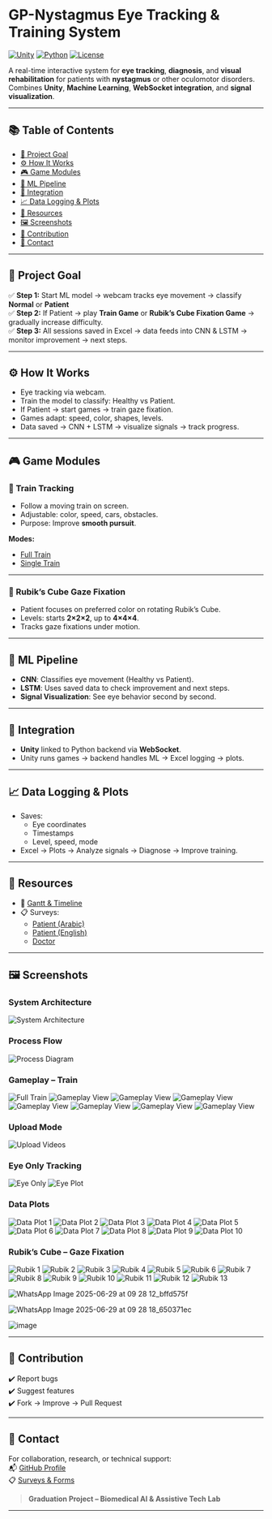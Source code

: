 # GP-Nystagmus Eye Tracking & Training System

[![Unity](https://img.shields.io/badge/Platform-Unity-ffb400?logo=unity)]()
[![Python](https://img.shields.io/badge/Backend-Python-blue?logo=python)]()
[![License](https://img.shields.io/github/license/Shehab-Hegab/GP-nystagmus-with-eye-tracking)]()

A real-time interactive system for **eye tracking**, **diagnosis**, and **visual rehabilitation** for patients with **nystagmus** or other oculomotor disorders.  
Combines **Unity**, **Machine Learning**, **WebSocket integration**, and **signal visualization**.

---

## 📚 Table of Contents

- [🎯 Project Goal](#-project-goal)
- [⚙️ How It Works](#️-how-it-works)
- [🎮 Game Modules](#-game-modules)
- [🧠 ML Pipeline](#-ml-pipeline)
- [🔗 Integration](#-integration)
- [📈 Data Logging & Plots](#-data-logging--plots)
- [📂 Resources](#-resources)
- [🖼️ Screenshots](#-screenshots)
- [🤝 Contribution](#-contribution)
- [📧 Contact](#-contact)

---

## 🎯 Project Goal

✅ **Step 1:** Start ML model → webcam tracks eye movement → classify **Normal** or **Patient**  
✅ **Step 2:** If Patient → play **Train Game** or **Rubik’s Cube Fixation Game** → gradually increase difficulty.  
✅ **Step 3:** All sessions saved in Excel → data feeds into CNN & LSTM → monitor improvement → next steps.

---

## ⚙️ How It Works

- Eye tracking via webcam.
- Train the model to classify: Healthy vs Patient.
- If Patient → start games → train gaze fixation.
- Games adapt: speed, color, shapes, levels.
- Data saved → CNN + LSTM → visualize signals → track progress.

---

## 🎮 Game Modules

### 🚆 Train Tracking

- Follow a moving train on screen.
- Adjustable: color, speed, cars, obstacles.
- Purpose: Improve **smooth pursuit**.

**Modes:**  
- [Full Train](https://drive.google.com/file/d/1_lrU5ZZ7M_gU2Fe3pQ_poHGJD09g1Ga6/view?usp=drive_link)  
- [Single Train](https://drive.google.com/file/d/1uQnZRPEIM_3OgR7_sidVaX8bNVZxBI8W/view?usp=drive_link)

---

### 🧊 Rubik’s Cube Gaze Fixation

- Patient focuses on preferred color on rotating Rubik’s Cube.
- Levels: starts **2×2×2**, up to **4×4×4**.
- Tracks gaze fixations under motion.

---

## 🧠 ML Pipeline

- **CNN**: Classifies eye movement (Healthy vs Patient).
- **LSTM**: Uses saved data to check improvement and next steps.
- **Signal Visualization**: See eye behavior second by second.

---

## 🔗 Integration

- **Unity** linked to Python backend via **WebSocket**.
- Unity runs games → backend handles ML → Excel logging → plots.

---

## 📈 Data Logging & Plots

- Saves:
  - Eye coordinates
  - Timestamps
  - Level, speed, mode
- Excel → Plots → Analyze signals → Diagnose → Improve training.

---

## 📂 Resources

- 📅 [Gantt & Timeline](https://docs.google.com/spreadsheets/d/1TkLX_q5t6vAm9R57QAuC5okDFoFYQ8wd57yXewiJa3M/edit?usp=sharing)
- 📋 Surveys:  
  - [Patient (Arabic)](https://docs.google.com/forms/d/e/1FAIpQLSfhU_CxO59pTOpdHfrxsELWIn-23gpyVego-ujayt2F48EqSg/viewform)  
  - [Patient (English)](https://forms.gle/nXjsG7GL7pAjySASA)  
  - [Doctor](https://docs.google.com/forms/d/e/1FAIpQLSciKyrwdtClstPlHFf0jYcR8N-ioTminI9EbtT88zsERKBKZg/viewform)

---

## 🖼️ Screenshots

### System Architecture
![System Architecture](https://github.com/user-attachments/assets/7de2ecc5-b16d-4cc5-b4e7-b312d7f127f5)

### Process Flow
![Process Diagram](https://github.com/user-attachments/assets/1502fac5-6160-49bb-bd6f-02e62fb42eb3)

### Gameplay – Train
![Full Train](https://github.com/user-attachments/assets/e88a1ea3-178a-4f93-9001-25e3d3edc743)
![Gameplay View](https://github.com/user-attachments/assets/1870d759-da74-462f-bde5-db7a476c92c5)
![Gameplay View](https://github.com/user-attachments/assets/c719bd25-d1b4-4de2-a418-7ca8258a7538)
![Gameplay View](https://github.com/user-attachments/assets/7e6c1f20-1fce-475d-9b43-01978fa4219b)
![Gameplay View](https://github.com/user-attachments/assets/64cfd325-3fb2-476a-8001-76bc5a6a9a54)
![Gameplay View](https://github.com/user-attachments/assets/2914c7b7-351a-48a4-b3b8-8300d532151f)
![Gameplay View](https://github.com/user-attachments/assets/7b1ee11d-1a4e-4cf9-b47c-f731e8e0fb66)
![Gameplay View](https://github.com/user-attachments/assets/6c5072b5-b5ce-472d-a7b0-9df170daea3d)

### Upload Mode
![Upload Videos](https://github.com/user-attachments/assets/8a77392b-bd8f-4082-93c3-9f816c7ab1f3)

### Eye Only Tracking
![Eye Only](https://github.com/user-attachments/assets/918ef336-7b7b-41e4-ac6c-f8c70c944590)
![Eye Plot](https://github.com/user-attachments/assets/61c0f74b-25c9-44e2-873d-b0f7a6afbbd5)

### Data Plots
![Data Plot 1](https://github.com/user-attachments/assets/092d6997-75dd-45d1-8052-30825cb1814d)
![Data Plot 2](https://github.com/user-attachments/assets/07f905d1-d35b-4cf5-b772-ea066cde9900)
![Data Plot 3](https://github.com/user-attachments/assets/62e0bde9-637d-4508-bf5d-7512f558b505)
![Data Plot 4](https://github.com/user-attachments/assets/b7bc01ce-d7ab-497f-91f3-d82b43809e9b)
![Data Plot 5](https://github.com/user-attachments/assets/f2e2468a-0426-4082-9cb8-f926df8252fa)
![Data Plot 6](https://github.com/user-attachments/assets/d268187b-d2a9-4113-b6fe-cd77c8ae6cec)
![Data Plot 7](https://github.com/user-attachments/assets/e1ff3bf8-60c6-4505-a5ac-28232e8ba544)
![Data Plot 8](https://github.com/user-attachments/assets/a8f77591-5252-489b-81ea-94df2618481d)
![Data Plot 9](https://github.com/user-attachments/assets/73c6e15a-ea34-4eb8-87dc-63c96ae91409)
![Data Plot 10](https://github.com/user-attachments/assets/f9205721-649c-4c1d-b96a-087f08d58ecb)

### Rubik’s Cube – Gaze Fixation
![Rubik 1](https://github.com/user-attachments/assets/866840e4-0804-474b-bd45-6c6eb1e5a392)
![Rubik 2](https://github.com/user-attachments/assets/70d847cf-04b9-4bfd-bd50-b19bfb3dcdff)
![Rubik 3](https://github.com/user-attachments/assets/87c3b1b7-f9c2-405a-8bf0-3b79293406d3)
![Rubik 4](https://github.com/user-attachments/assets/b447d3c5-0600-4cfa-990e-dc0f3b0a0ee3)
![Rubik 5](https://github.com/user-attachments/assets/73a7e3e5-22a4-4291-ac75-34caa421ecfb)
![Rubik 6](https://github.com/user-attachments/assets/fc21dd9c-8cbd-43d7-aff9-6a273a067a1b)
![Rubik 7](https://github.com/user-attachments/assets/5ccab184-62ab-46ef-8305-b72bcaedd89e)
![Rubik 8](https://github.com/user-attachments/assets/ffc51250-16c6-4213-bcc3-179cdbea6ecf)
![Rubik 9](https://github.com/user-attachments/assets/4346c7d6-7cd2-4768-bcd0-bd6c2a9f5c14)
![Rubik 10](https://github.com/user-attachments/assets/891c4d67-2739-4114-9b88-8cf4f2f270c7)
![Rubik 11](https://github.com/user-attachments/assets/e1582d77-0a94-4b24-bbe7-40387f919bb9)
![Rubik 12](https://github.com/user-attachments/assets/097c3714-1e8b-4ddf-821c-a1d22ca2c06d)
![Rubik 13](https://github.com/user-attachments/assets/147f283c-a50d-4f66-8b08-5cb2584a0a4e)

![WhatsApp Image 2025-06-29 at 09 28 12_bffd575f](https://github.com/user-attachments/assets/0e0a1f1a-89d2-4bee-99e5-b8ee85069813)

![WhatsApp Image 2025-06-29 at 09 28 18_650371ec](https://github.com/user-attachments/assets/d94fc86e-ea35-4b2f-9b50-600205673f71)


![image](https://github.com/user-attachments/assets/9b182411-99ea-437b-9d6a-b961af0a6525)

---

## 🤝 Contribution

✔️ Report bugs  
✔️ Suggest features  
✔️ Fork → Improve → Pull Request

---

## 📧 Contact

For collaboration, research, or technical support:  
📬 [GitHub Profile](https://github.com/Shehab-Hegab)  
📋 [Surveys & Forms](#-resources)

> **Graduation Project – Biomedical AI & Assistive Tech Lab**

---
